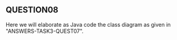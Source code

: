 ## QUESTION08


Here we will elaborate as Java code the class diagram as given in "ANSWERS-TASK3-QUEST07".



<br /><br />